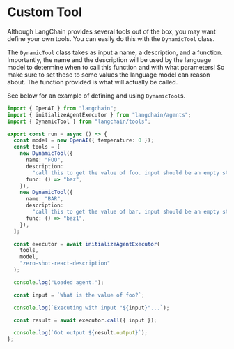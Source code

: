 # Custom Tool

Although LangChain provides several tools out of the box, you may want define your own tools. You can easily do this with the `DynamicTool` class.

The `DynamicTool` class takes as input a name, a description, and a function. Importantly, the name and the description will be used by the language model to determine when to call this function and with what parameters! So make sure to set these to some values the language model can reason about. The function provided is what will actually be called.

See below for an example of defining and using `DynamicTool`s.

```typescript
import { OpenAI } from "langchain";
import { initializeAgentExecutor } from "langchain/agents";
import { DynamicTool } from "langchain/tools";

export const run = async () => {
  const model = new OpenAI({ temperature: 0 });
  const tools = [
    new DynamicTool({
      name: "FOO",
      description:
        "call this to get the value of foo. input should be an empty string.",
      func: () => "baz",
    }),
    new DynamicTool({
      name: "BAR",
      description:
        "call this to get the value of bar. input should be an empty string.",
      func: () => "baz1",
    }),
  ];

  const executor = await initializeAgentExecutor(
    tools,
    model,
    "zero-shot-react-description"
  );

  console.log("Loaded agent.");

  const input = `What is the value of foo?`;

  console.log(`Executing with input "${input}"...`);

  const result = await executor.call({ input });

  console.log(`Got output ${result.output}`);
};
```
